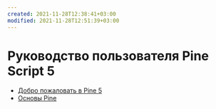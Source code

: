 ```yaml
---
created: 2021-11-28T12:38:41+03:00
modified: 2021-11-28T12:51:39+03:00
---
```


# Руководство пользователя Pine Script 5

- [Добро пожаловать в Pine 5](https://github.com/ak77-script/journal/blob/master/Welcome_to_Pine_5.md)
- [Основы Pine](https://github.com/ak77-script/journal/blob/master/Pine_primer.md)